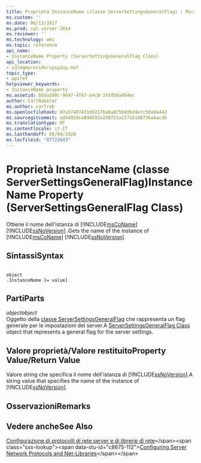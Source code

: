 ```yaml
---
title: Proprietà InstanceName (classe ServerSettingsGeneralFlag) | Microsoft Docs
ms.custom: ''
ms.date: 06/13/2017
ms.prod: sql-server-2014
ms.reviewer: ''
ms.technology: wmi
ms.topic: reference
api_name:
- InstanceName Property (ServerSettingsGeneralFlag Class)
api_location:
- sqlmgmproviderxpsp2up.mof
topic_type:
- apiref
helpviewer_keywords:
- InstanceName property
ms.assetid: b5da398c-9697-4f67-b4c8-3fdd56a404ec
author: CarlRabeler
ms.author: carlrab
ms.openlocfilehash: 87a57487431dd217ba0a875b0dbd4e7c50a0a442
ms.sourcegitcommit: ad4d92dce894592a259721a1571b1d8736abacdb
ms.translationtype: MT
ms.contentlocale: it-IT
ms.lasthandoff: 08/04/2020
ms.locfileid: "87722643"
---
```

# <a name="instancename-property-serversettingsgeneralflag-class"></a><span data-ttu-id="c8675-102">Proprietà InstanceName (classe ServerSettingsGeneralFlag)</span><span class="sxs-lookup"><span data-stu-id="c8675-102">InstanceName Property (ServerSettingsGeneralFlag Class)</span></span>
  <span data-ttu-id="c8675-103">Ottiene il nome dell'istanza di [!INCLUDE[msCoName](../../../includes/msconame-md.md)] [!INCLUDE[ssNoVersion](../../../includes/ssnoversion-md.md)] .</span><span class="sxs-lookup"><span data-stu-id="c8675-103">Gets the name of the instance of [!INCLUDE[msCoName](../../../includes/msconame-md.md)] [!INCLUDE[ssNoVersion](../../../includes/ssnoversion-md.md)].</span></span>  
  
## <a name="syntax"></a><span data-ttu-id="c8675-104">Sintassi</span><span class="sxs-lookup"><span data-stu-id="c8675-104">Syntax</span></span>  
  
```  
  
object  
.InstanceName [= value]  
```  
  
## <a name="parts"></a><span data-ttu-id="c8675-105">Parti</span><span class="sxs-lookup"><span data-stu-id="c8675-105">Parts</span></span>  
 <span data-ttu-id="c8675-106">*object*</span><span class="sxs-lookup"><span data-stu-id="c8675-106">*object*</span></span>  
 <span data-ttu-id="c8675-107">Oggetto della [classe ServerSettingsGeneralFlag](serversettingsgeneralflag-class.md) che rappresenta un flag generale per le impostazioni del server.</span><span class="sxs-lookup"><span data-stu-id="c8675-107">A [ServerSettingsGeneralFlag Class](serversettingsgeneralflag-class.md) object that represents a general flag for the server settings.</span></span>  
  
## <a name="property-valuereturn-value"></a><span data-ttu-id="c8675-108">Valore proprietà/Valore restituito</span><span class="sxs-lookup"><span data-stu-id="c8675-108">Property Value/Return Value</span></span>  
 <span data-ttu-id="c8675-109">Valore string che specifica il nome dell'istanza di [!INCLUDE[ssNoVersion](../../../includes/ssnoversion-md.md)].</span><span class="sxs-lookup"><span data-stu-id="c8675-109">A string value that specifies the name of the instance of [!INCLUDE[ssNoVersion](../../../includes/ssnoversion-md.md)].</span></span>  
  
## <a name="remarks"></a><span data-ttu-id="c8675-110">Osservazioni</span><span class="sxs-lookup"><span data-stu-id="c8675-110">Remarks</span></span>  
  
## <a name="see-also"></a><span data-ttu-id="c8675-111">Vedere anche</span><span class="sxs-lookup"><span data-stu-id="c8675-111">See Also</span></span>  
 <span data-ttu-id="c8675-112">[Configurazione di protocolli di rete server e di librerie di rete](https://msdn.microsoft.com/library/ms177485\(v=sql.100\).aspx)</span><span class="sxs-lookup"><span data-stu-id="c8675-112">[Configuring Server Network Protocols and Net-Libraries](https://msdn.microsoft.com/library/ms177485\(v=sql.100\).aspx)</span></span>  
  
  
